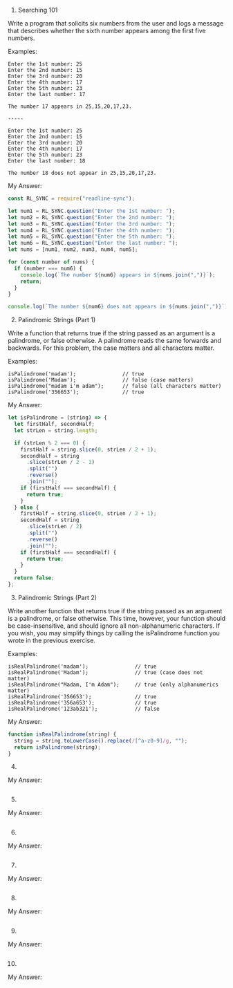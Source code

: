 1. Searching 101

Write a program that solicits six numbers from the user and logs a message that describes whether the sixth number appears among the first five numbers.

Examples:

```
Enter the 1st number: 25
Enter the 2nd number: 15
Enter the 3rd number: 20
Enter the 4th number: 17
Enter the 5th number: 23
Enter the last number: 17

The number 17 appears in 25,15,20,17,23.

-----

Enter the 1st number: 25
Enter the 2nd number: 15
Enter the 3rd number: 20
Enter the 4th number: 17
Enter the 5th number: 23
Enter the last number: 18

The number 18 does not appear in 25,15,20,17,23.
```

My Answer:

```javascript
const RL_SYNC = require("readline-sync");

let num1 = RL_SYNC.question("Enter the 1st number: ");
let num2 = RL_SYNC.question("Enter the 2nd number: ");
let num3 = RL_SYNC.question("Enter the 3rd number: ");
let num4 = RL_SYNC.question("Enter the 4th number: ");
let num5 = RL_SYNC.question("Enter the 5th number: ");
let num6 = RL_SYNC.question("Enter the last number: ");
let nums = [num1, num2, num3, num4, num5];

for (const number of nums) {
  if (number === num6) {
    console.log(`The number ${num6} appears in ${nums.join(",")}`);
    return;
  }
}

console.log(`The number ${num6} does not appears in ${nums.join(",")}`);
```

2. Palindromic Strings (Part 1)

Write a function that returns true if the string passed as an argument is a palindrome, or false otherwise. A palindrome reads the same forwards and backwards. For this problem, the case matters and all characters matter.

Examples:

```
isPalindrome('madam');               // true
isPalindrome('Madam');               // false (case matters)
isPalindrome("madam i'm adam");      // false (all characters matter)
isPalindrome('356653');              // true
```

My Answer:

```javascript
let isPalindrome = (string) => {
  let firstHalf, secondHalf;
  let strLen = string.length;

  if (strLen % 2 === 0) {
    firstHalf = string.slice(0, strLen / 2 + 1);
    secondHalf = string
      .slice(strLen / 2 - 1)
      .split("")
      .reverse()
      .join("");
    if (firstHalf === secondHalf) {
      return true;
    }
  } else {
    firstHalf = string.slice(0, strLen / 2 + 1);
    secondHalf = string
      .slice(strLen / 2)
      .split("")
      .reverse()
      .join("");
    if (firstHalf === secondHalf) {
      return true;
    }
  }
  return false;
};
```

3. Palindromic Strings (Part 2)

Write another function that returns true if the string passed as an argument is a palindrome, or false otherwise. This time, however, your function should be case-insensitive, and should ignore all non-alphanumeric characters. If you wish, you may simplify things by calling the isPalindrome function you wrote in the previous exercise.

Examples:

```
isRealPalindrome('madam');               // true
isRealPalindrome('Madam');               // true (case does not matter)
isRealPalindrome("Madam, I'm Adam");     // true (only alphanumerics matter)
isRealPalindrome('356653');              // true
isRealPalindrome('356a653');             // true
isRealPalindrome('123ab321');            // false
```

My Answer:

```javascript
function isRealPalindrome(string) {
  string = string.toLowerCase().replace(/[^a-z0-9]/g, "");
  return isPalindrome(string);
}
```

4.

My Answer:

```javascript

```

5.

My Answer:

```javascript

```

6.

My Answer:

```javascript

```

7.

My Answer:

```javascript

```

8.

My Answer:

```javascript

```

9.

My Answer:

```javascript

```

10.

My Answer:

```javascript

```
